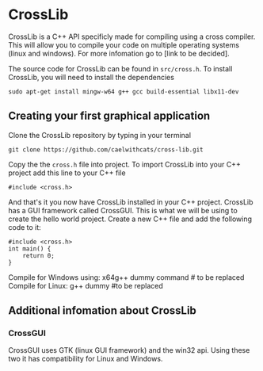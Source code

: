 # CrossLib
CrossLib is a C++ API specificly made for compiling using a cross compiler. This will allow you to compile your code on multiple operating systems (linux and windows). For more infomation go to [link to be decided].

The source code for CrossLib can be found in `src/cross.h`.
To install CrossLib, you will need to install the dependencies

    sudo apt-get install mingw-w64 g++ gcc build-essential libx11-dev
## Creating your first graphical application
Clone the CrossLib repository by typing in your terminal

    git clone https://github.com/caelwithcats/cross-lib.git
Copy the the `cross.h` file into project. 
To import CrossLib into your C++ project add this line to your C++ file

    #include <cross.h>
And that's it you now have CrossLib installed in your C++ project.
CrossLib has a GUI framework called CrossGUI. This is what we will be using to create the hello world project. Create a new C++ file and add the following code to it:

    #include <cross.h>
    int main() {
        return 0;
    }
Compile for Windows using:
    x64g++ dummy command # to be replaced
Compile for Linux:
    g++ dummy #to be replaced

## Additional infomation about CrossLib

### CrossGUI
CrossGUI uses GTK (linux GUI framework) and the win32 api. Using these two it has compatibility for Linux and Windows.
